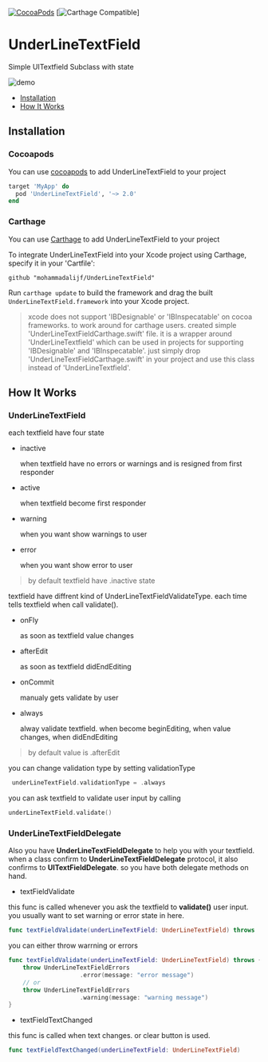 [![CocoaPods](https://img.shields.io/cocoapods/v/UnderLineTextField.svg)](https://cocoapods.org/pods/UnderLineTextField)
[![Carthage Compatible](https://img.shields.io/badge/Carthage-compatible-4BC51D.svg?style=flat)]


# UnderLineTextField
Simple UITextfield Subclass with state

![demo](https://github.com/mohammadalijf/UnderLineTextField/raw/master/src/demo.gif "Example App")

* [Installation](#installation)
* [How It Works](#how-it-works)

## Installation

### Cocoapods
You can use [cocoapods](https://cocoapods.org)  to add UnderLineTextField to your project

```ruby
target 'MyApp' do
  pod 'UnderLineTextField', '~> 2.0'
end
```
### Carthage
You can use [Carthage](https://github.com/Carthage/Carthage) to add UnderLineTextField to your project

To integrate UnderLineTextField into your Xcode project using Carthage, specify it in your 'Cartfile':

```ogdl
github "mohammadalijf/UnderLineTextField"
```

Run `carthage update` to build the framework and drag the built `UnderLineTextField.framework` into your Xcode project.

> xcode does not support 'IBDesignable' or 'IBInspecatable' on cocoa frameworks. to work around for carthage users. created simple 'UnderLineTextFieldCarthage.swift' file. it is a wrapper around 'UnderLineTextfield' which can be used in projects for supporting 'IBDesignable' and 'IBInspecatable'. just simply drop 'UnderLineTextFieldCarthage.swift' in your project and use this class instead of 'UnderLineTextfield'. 

## How It Works

### UnderLineTextField

each textfield have four state

* inactive

    when textfield have no errors or warnings and is resigned from first responder

* active

    when textfield become first responder

* warning

    when you want show warnings to user

* error

    when you want show error to user



> by default textfield have .inactive state

textfield have diffrent kind of UnderLineTextFieldValidateType. each time tells textfield when call validate().

* onFly

    as soon as textfield value changes
* afterEdit

    as soon as textfield didEndEditing
* onCommit

    manualy gets validate by user
* always

    alway validate textfield. when become beginEditing, when value changes, when didEndEditing

> by default value is .afterEdit

you can change validation type by setting validationType
```swift
 underLineTextField.validationType = .always
```

you can ask textfield to validate user input by calling 

```swift
underLineTextField.validate()
```
### UnderLineTextFieldDelegate

Also you have **UnderLineTextFieldDelegate** to help you with your textfield. when a class confirm to **UnderLineTextFieldDelegate** protocol, it also confirms to **UITextFieldDelegate**. so you have both delegate methods on hand.


* textFieldValidate

this func is called whenever you ask the textfield to **validate()** user input. you usually want to set warning or error state in here.

```swift
func textFieldValidate(underLineTextField: UnderLineTextField) throws
```

you can either throw warrning or errors

```swift
func textFieldValidate(underLineTextField: UnderLineTextField) throws {
    throw UnderLineTextFieldErrors
                    .error(message: "error message")
    // or
    throw UnderLineTextFieldErrors
                    .warning(message: "warning message")
}
```

* textFieldTextChanged

this func is called when text changes. or clear button is used.

```swift
func textFieldTextChanged(underLineTextField: UnderLineTextField)
```

